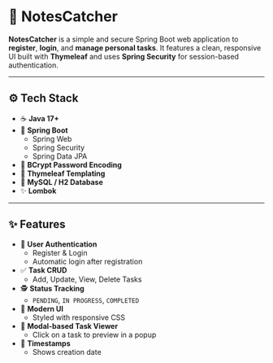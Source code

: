 # 📝 NotesCatcher

**NotesCatcher** is a simple and secure Spring Boot web application to **register**, **login**, and **manage personal tasks**. It features a clean, responsive UI built with **Thymeleaf** and uses **Spring Security** for session-based authentication.

---

## ⚙️ Tech Stack

- ☕ **Java 17+**
- 🌱 **Spring Boot**
  - Spring Web
  - Spring Security
  - Spring Data JPA
- 🔐 **BCrypt Password Encoding**
- 🧠 **Thymeleaf Templating**
- 💾 **MySQL / H2 Database**
- ✨ **Lombok**

---

## ✨ Features

- 🔐 **User Authentication**
  - Register & Login
  - Automatic login after registration
- ✅ **Task CRUD**
  - Add, Update, View, Delete Tasks
- 🕵️ **Status Tracking**
  - `PENDING`, `IN PROGRESS`, `COMPLETED`
- 🎨 **Modern UI**
  - Styled with responsive CSS
- 🧾 **Modal-based Task Viewer**
  - Click on a task to preview in a popup
- 📅 **Timestamps**
  - Shows creation date

